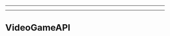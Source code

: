 ----------------------------------------------------------
-------------------------------------------------------
# VideoGameAPI
